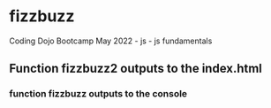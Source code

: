 # fizzbuzz
Coding Dojo Bootcamp May 2022 - js - js fundamentals

## Function fizzbuzz2 outputs to the index.html

### function fizzbuzz outputs to the console
